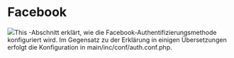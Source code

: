 # Facebook

![](../../../.gitbook/assets/images25%20%287%29.png)This -Abschnitt erklärt, wie die Facebook-Authentifizierungsmethode konfiguriert wird. Im Gegensatz zu der Erklärung in einigen Übersetzungen erfolgt die Konfiguration in main/inc/conf/auth.conf.php.